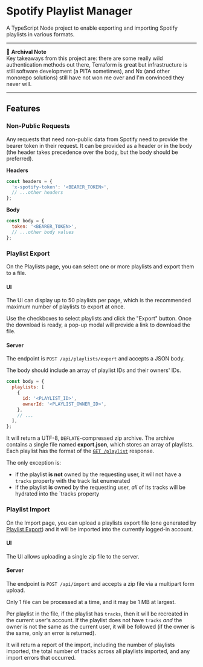 # Spotify Playlist Manager

A TypeScript Node project to enable exporting and importing Spotify playlists in various formats.

---

👋 **Archival Note**  
Key takeaways from this project are: there are some really wild authentication methods out there, Terraform is great but infrastructure is still software development (a PITA sometimes), and Nx (and other monorepo solutions) still have not won me over and I'm convinced they never will.

---

## Features

### Non-Public Requests

Any requests that need non-public data from Spotify need to provide the bearer token in their request. It can be provided as a header or in the body (the header takes precedence over the body, but the body should be preferred).

**Headers**

```js
const headers = {
  'x-spotify-token': '<BEARER_TOKEN>',
  // ...other headers
};
```

**Body**

```js
const body = {
  token: '<BEARER_TOKEN>',
  // ...other body values
};
```

### Playlist Export

On the Playlists page, you can select one or more playlists and export them to a file.

#### UI

The UI can display up to 50 playlists per page, which is the recommended maximum number of playlists to export at once.

Use the checkboxes to select playlists and click the "Export" button. Once the download is ready, a pop-up modal will provide a link to download the file.

#### Server

The endpoint is `POST /api/playlists/export` and accepts a JSON body.

The body should include an array of playlist IDs and their owners' IDs.

```js
const body = {
  playlists: [
    {
      id: '<PLAYLIST_ID>',
      ownerId: '<PLAYLIST_OWNER_ID>',
    },
    // ...
  ],
};
```

It will return a UTF-8, `DEFLATE`-compressed zip archive. The archive contains a single file named **export.json**, which stores an array of playlists. Each playlist has the format of the [`GET /playlist`](https://developer.spotify.com/documentation/web-api/reference/#/operations/get-playlist) response.

The only exception is:

- if the playlist **is not** owned by the requesting user, it will not have a `tracks` property with the track list enumerated
- if the playlist **is** owned by the requesting user, _all_ of its tracks will be hydrated into the `tracks property

### Playlist Import

On the Import page, you can upload a playlists export file (one generated by [Playlist Export](#playlist-export)) and it will be imported into the currently logged-in account.

#### UI

The UI allows uploading a single zip file to the server.

#### Server

The endpoint is `POST /api/import` and accepts a zip file via a multipart form upload.

Only 1 file can be processed at a time, and it may be 1 MB at largest.

Per playlist in the file, if the playlist has `tracks`, then it will be recreated in the current user's account. If the playlist does not have `tracks` _and_ the owner is not the same as the current user, it will be followed (if the owner is the same, only an error is returned).

It will return a report of the import, including the number of playlists imported, the total number of tracks across all playlists imported, and any import errors that occurred.
